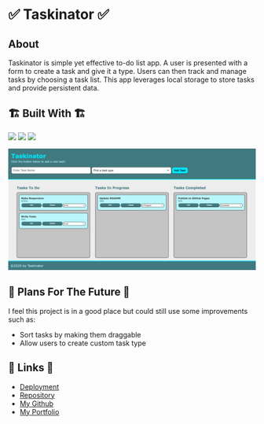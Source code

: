 # ✅ Taskinator ✅

## About

Taskinator is simple yet effective to-do list app. A user is presented with a form to create a task and give it a type. Users can then track and manage tasks by choosing a task list. This app leverages local storage to store tasks and provide persistent data.

## 🏗 Built With 🏗

<img
								src="https://img.shields.io/badge/html5%20-%23E34F26.svg?&style=for-the-badge&logo=html5&logoColor=white"
							/>
<img
								src="https://img.shields.io/badge/css3%20-%231572B6.svg?&style=for-the-badge&logo=css3&logoColor=white"
							/>
<img
								src="https://img.shields.io/badge/javascript%20-%23323330.svg?&style=for-the-badge&logo=javascript&logoColor=%23F7DF1E"
							/>

![ScreenShot](assets/images/screen-shot.png)

## 🔮 Plans For The Future 🔮

I feel this project is in a good place but could still use some improvements such as:

- Sort tasks by making them draggable
- Allow users to create custom task type

## 🔗 Links 🔗

- [Deployment](https://dzamanillo.github.io/taskinator/)
- [Repository](https://github.com/dzamanillo/taskinator)
- [My Github](https://github.com/dzamanillo/)
- [My Portfolio](https://dzamanillo.github.io/)
